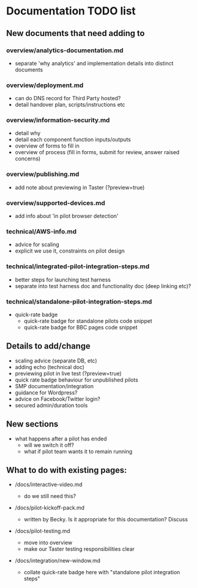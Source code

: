 # Documentation TODO list

## New documents that need adding to

### overview/analytics-documentation.md
- separate 'why analytics' and implementation details into distinct documents

### overview/deployment.md
- can do DNS record for Third Party hosted?
- detail handover plan, scripts/instructions etc

### overview/information-security.md
- detail why
- detail each component function inputs/outputs
- overview of forms to fill in
- overview of process (fill in forms, submit for review, answer raised concerns)

### overview/publishing.md
- add note about previewing in Taster (?preview=true)

### overview/supported-devices.md
- add info about 'in pilot browser detection'

### technical/AWS-info.md
- advice for scaling
- explicit we use it, constraints on pilot design

### technical/integrated-pilot-integration-steps.md
- better steps for launching test harness
- separate into test harness doc and functionality doc (deep linking etc)?

### technical/standalone-pilot-integration-steps.md
- quick-rate badge
  - quick-rate badge for standalone pilots code snippet
  - quick-rate badge for BBC pages code snippet

## Details to add/change
- scaling advice (separate DB, etc)
- adding echo (technical doc)
- previewing pilot in live test (?preview=true)
- quick rate badge behaviour for unpublished pilots
- SMP documentation/integration
- guidance for Wordpress?
- advice on Facebook/Twitter login?
- secured admin/duration tools

## New sections
- what happens after a pilot has ended
  - will we switch it off?
  - what if pilot team wants it to remain running
 
## What to do with existing pages:
- /docs/interactive-video.md
  - do we still need this?

- /docs/pilot-kickoff-pack.md
  - written by Becky. Is it appropriate for this documentation? Discuss

- /docs/pilot-testing.md
  - move into overview
  - make our Taster testing responsibilities clear 

- /docs/integration/new-window.md
  - collate quick-rate badge here with "standalone pilot integration steps"
